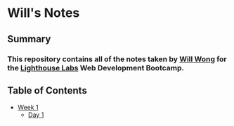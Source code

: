 # Will's Notes
## Summary
### This repository contains all of the notes taken by [Will Wong](https://github.com/WillGWong) for the [Lighthouse Labs](https://www.lighthouselabs.ca/) Web Development Bootcamp.

## Table of Contents
* [Week 1](/Week_1)
  * [Day 1](/Week_1/Day_1)